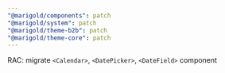 ```yaml
---
"@marigold/components": patch
"@marigold/system": patch
"@marigold/theme-b2b": patch
"@marigold/theme-core": patch
---
```


RAC: migrate `<Calendar>`, `<DatePicker>`, `<DateField>` component
